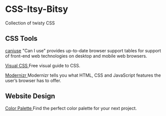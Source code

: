 # CSS-Itsy-Bitsy
Collection of twisty CSS 

## CSS Tools
[caniuse](https://caniuse.com/)
"Can I use" provides up-to-date browser support tables for support of front-end web technologies on desktop and mobile web browsers.

[ Visual CSS ](https://cssreference.io/)
Free visual guide to CSS.<br/>

[ Modernizr ](https://modernizr.com/)
Modernizr tells you what HTML, CSS and JavaScript features the user’s browser has to offer.


## Website Design

[ Color Palette ](https://www.colorhub.app/select-palette)
Find the perfect color palette for your next project.

